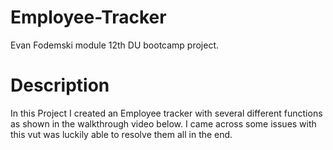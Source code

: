 # Employee-Tracker
Evan Fodemski module 12th DU bootcamp project.

# Description
In this Project I created an Employee tracker with several different functions as shown in the walkthrough video below. I came across some issues with this vut was luckily able to resolve them all in the end.
